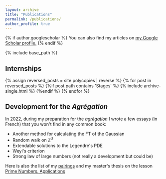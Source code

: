 ```yaml
---
layout: archive
title: "Publications"
permalink: /publications/
author_profile: true
---
```


{% if author.googlescholar %}
  You can also find my articles on <u><a href="{{author.googlescholar}}">my Google Scholar profile</a>.</u>
{% endif %}

{% include base_path %}

## Internships
{% assign reversed_posts = site.polycopies | reverse %}
{% for post in reversed_posts %}
  {%if post.path contains 'Stages' %}
    {% include archive-single.html %}
  {%endif %}
{% endfor %}


## Development for the <i>Agrégation</i>

In 2022, during my preparation for the <i>[agrégation](https://en.wikipedia.org/wiki/Agrégation)</i> I wrote a few essays (in French) that you won't find in any common book: 


- <a href="https://valentinkil.github.io/files/pdf/TFgauss.pdf" class="special-link"><i class="fas fa-fw fa-file-pdf zoom" aria-hidden="true"></i></a> Another method for calculating the FT of the Gaussian
- <a href="https://valentinkil.github.io/files/pdf/MarcheAleatoire.pdf" class="special-link"><i class="fas fa-fw fa-file-pdf zoom" aria-hidden="true"></i></a> Random walk on $\mathbb{Z}^d$
- <a href="https://valentinkil.github.io/files/pdf/Legendre.pdf" class="special-link"><i class="fas fa-fw fa-file-pdf zoom" aria-hidden="true"></i></a> Extendable solutions to the Legendre's PDE
- <a href="https://valentinkil.github.io/files/pdf/Weyl.pdf" class="special-link"><i class="fas fa-fw fa-file-pdf zoom" aria-hidden="true"></i></a> Weyl's criterion
- <a href="https://valentinkil.github.io/files/pdf/LGN.pdf" class="special-link"><i class="fas fa-fw fa-file-pdf zoom" aria-hidden="true"></i></a> Strong law of large numbers (not really a development but could be)


Here is also the list of my [pairings](/files/pdf/Couplage.pdf) and my master's thesis on the lesson [Prime Numbers, Applications](/files/pdf/Memoire_nb_premier.pdf)


